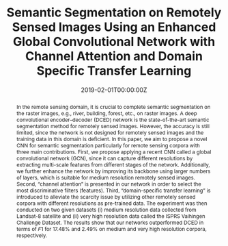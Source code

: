 ---
title: "Semantic Segmentation on Remotely Sensed Images Using an Enhanced Global Convolutional Network with Channel Attention and Domain Specific Transfer Learning"
authors:
- admin
- P. Vateekul

- S. Lawawirojwong

date: "2019-02-01T00:00:00Z"
doi: ""

author_notes:
- ""
- ""
- ""
- ""
- ""
- ""
- ""
- ""

# Schedule page publish date (NOT publication's date).
publishDate: "2019-02-01T00:00:00Z"

# Publication type.
# Legend: 0 = Uncategorized; 1 = Conference paper; 2 = Journal article;
# 3 = Preprint / Working Paper; 4 = Report; 5 = Book; 6 = Book section;
# 7 = Thesis; 8 = Patent
publication_types: ["2"]

# Publication name and optional abbreviated publication name.
publication: In *Remote Sesning*
publication_short: In *Remote Sesning*

abstract: In the remote sensing domain, it is crucial to complete semantic segmentation on the raster images, e.g., river, building, forest, etc., on raster images. A deep convolutional encoder–decoder (DCED) network is the state-of-the-art semantic segmentation method for remotely sensed images. However, the accuracy is still limited, since the network is not designed for remotely sensed images and the training data in this domain is deficient. In this paper, we aim to propose a novel CNN for semantic segmentation particularly for remote sensing corpora with three main contributions. First, we propose applying a recent CNN called a global convolutional network (GCN), since it can capture different resolutions by extracting multi-scale features from different stages of the network. Additionally, we further enhance the network by improving its backbone using larger numbers of layers, which is suitable for medium resolution remotely sensed images. Second, “channel attention” is presented in our network in order to select the most discriminative filters (features). Third, “domain-specific transfer learning” is introduced to alleviate the scarcity issue by utilizing other remotely sensed corpora with different resolutions as pre-trained data. The experiment was then conducted on two given datasets (i) medium resolution data collected from Landsat-8 satellite and (ii) very high resolution data called the ISPRS Vaihingen Challenge Dataset. The results show that our networks outperformed DCED in terms of 𝐹1 for 17.48% and 2.49% on medium and very high resolution corpora, respectively.

# Summary. An optional shortened abstract.
summary: In the remote sensing domain, it is crucial to complete semantic segmentation on the raster images, e.g., river, building, forest, etc., on raster images. A deep convolutional encoder–decoder (DCED) network is the state-of-the-art semantic segmentation method for remotely sensed images. However, the accuracy is still limited, since the network is not designed for remotely sensed images and the training data in this domain is deficient. In this paper, we aim to propose a novel CNN for semantic segmentation particularly for remote sensing corpora with three main contributions. First, we propose applying a recent CNN called a global convolutional network (GCN), since it can capture different resolutions by extracting multi-scale features from different stages of the network. Additionally, we further enhance the network by improving its backbone using larger numbers of layers, which is suitable for medium resolution remotely sensed images. Second, “channel attention” is presented in our network in order to select the most discriminative filters (features). Third, “domain-specific transfer learning” is introduced to alleviate the scarcity issue by utilizing other remotely sensed corpora with different resolutions as pre-trained data. The experiment was then conducted on two given datasets (i) medium resolution data collected from Landsat-8 satellite and (ii) very high resolution data called the ISPRS Vaihingen Challenge Dataset. The results show that our networks outperformed DCED in terms of 𝐹1 for 17.48% and 2.49% on medium and very high resolution corpora, respectively.

tags:
- Global Convolutional Network
- Transfer Learning
- Channel Attention
- Remote Sensing
- Discriminative Filters

featured: false

links:
# - name: Videos
#   url: https://www.youtube.com/channel/UCNzeAAPyZaX4EDr720q5msg
# - name: ICML talk
#   url: https://www.facebook.com/watch/live/?v=355035025132741&ref=watch_permalink
# - name: IEEE Spectrum article
#   url: https://spectrum.ieee.org/tech-talk/computing/software/deepmind-teaches-ai-teamwork
# - name: ACM
#   url: https://dl.acm.org/doi/10.1007/978-3-031-51023-6_3
# - name: ArXiv
#   url: https://arxiv.org/pdf/2305.04743
url_pdf: https://www.mdpi.com/2072-4292/11/1/83
url_code: https://github.com/kaopanboonyuen/RemoteSegTransformer
url_dataset: ''
url_poster: ''
url_project: 'https://kaopanboonyuen.github.io/RemoteSegTransformer/'
url_slides: ''
url_source: ''
url_video: ''

# Featured image
# To use, add an image named `featured.jpg/png` to your page's folder. 
image:
  caption: ''
  focal_point: Center
  preview_only: false

# Associated Projects (optional).
#   Associate this publication with one or more of your projects.
#   Simply enter your project's folder or file name without extension.
#   E.g. `internal-project` references `content/project/internal-project/index.md`.
#   Otherwise, set `projects: []`.
projects: []

# Slides (optional).
#   Associate this publication with Markdown slides.
#   Simply enter your slide deck's filename without extension.
#   E.g. `slides: "example"` references `content/slides/example/index.md`.
#   Otherwise, set `slides: ""`.
slides: ""
---